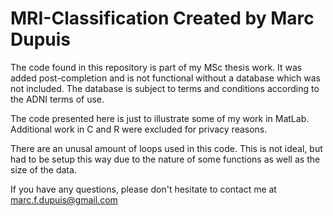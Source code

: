 MRI-Classification
Created by Marc Dupuis
==================

The code found in this repository is part of my MSc thesis work. It was added post-completion and is not functional without a database which was not included. The database is subject to terms and conditions according to the ADNI terms of use.

The code presented here is just to illustrate some of my work in MatLab. Additional work in C and R were excluded for privacy reasons.

There are an unusal amount of loops used in this code. This is not ideal, but had to be setup this way due to the nature of some functions as well as the size of the data.

If you have any questions, please don't hesitate to contact me at marc.f.dupuis@gmail.com
